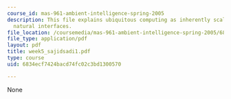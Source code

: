 ```yaml
---
course_id: mas-961-ambient-intelligence-spring-2005
description: This file explains ubiquitous computing as inherently scalable, describes
  natural interfaces.
file_location: /coursemedia/mas-961-ambient-intelligence-spring-2005/6834ecf7424bacd74fc02c3bd1300570_week5_sajidsadi1.pdf
file_type: application/pdf
layout: pdf
title: week5_sajidsadi1.pdf
type: course
uid: 6834ecf7424bacd74fc02c3bd1300570

---
```

None